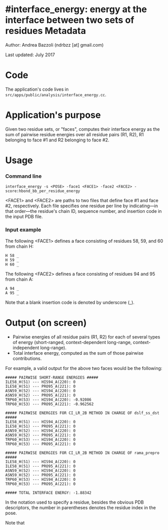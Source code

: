 #interface_energy: energy at the interface between two sets of residues 
Metadata
========

Author: Andrea Bazzoli (ndrbzz [at] gmail.com)

Last updated: July 2017

Code
====

The application's code lives in `src/apps/public/analysis/interface_energy.cc`.

Application's purpose
===================

Given two residue sets, or "faces", computes their interface energy as the sum of pairwise residue energies over all residue pairs (R1, R2), R1 belonging to face #1 and R2 belonging to face #2.

Usage
=====

### Command line
````
interface_energy -s <POSE> -face1 <FACE1> -face2 <FACE2> -score:hbond_bb_per_residue_energy
````
\<FACE1\> and \<FACE2\> are paths to two files that define face #1 and face #2, respectively. Each file specifies one residue per line by indicating—in that order—the residue's chain ID, sequence number, and insertion code in the input PDB file.

### Input example
The following \<FACE1\> defines a face consisting of residues 58, 59, and 60 from chain H:
````
H 58 _
H 59 _
H 60 _
````

The following \<FACE2\> defines a face consisting of residues 94 and 95 from chain A:
````
A 94 _
A 95 _
````
Note that a blank insertion code is denoted by underscore (_).

Output (on screen)
==================
* Pairwise energies of all residue pairs (R1, R2) for each of several types of energy (short-ranged, context-dependent long-range, context-independent long-range).
* Total interface energy, computed as the sum of those pairwise contributions.

For example, a valid output for the above two faces would be the following:
````
##### PAIRWISE SHORT-RANGE ENERGIES #####
ILE58_H(51) --- HIS94_A(220): 0
ILE58_H(51) --- PRO95_A(221): 0
ASN59_H(52) --- HIS94_A(220): 0
ASN59_H(52) --- PRO95_A(221): 0
TRP60_H(53) --- HIS94_A(220): -0.92086
TRP60_H(53) --- PRO95_A(221): -0.962562

##### PAIRWISE ENERGIES FOR CI_LR_2B METHOD IN CHARGE OF dslf_ss_dst #####
ILE58_H(51) --- HIS94_A(220): 0
ILE58_H(51) --- PRO95_A(221): 0
ASN59_H(52) --- HIS94_A(220): 0
ASN59_H(52) --- PRO95_A(221): 0
TRP60_H(53) --- HIS94_A(220): 0
TRP60_H(53) --- PRO95_A(221): 0

##### PAIRWISE ENERGIES FOR CI_LR_2B METHOD IN CHARGE OF rama_prepro #####
ILE58_H(51) --- HIS94_A(220): 0
ILE58_H(51) --- PRO95_A(221): 0
ASN59_H(52) --- HIS94_A(220): 0
ASN59_H(52) --- PRO95_A(221): 0
TRP60_H(53) --- HIS94_A(220): 0
TRP60_H(53) --- PRO95_A(221): 0

##### TOTAL INTERFACE ENERGY: -1.88342
````
In the notation used to specify a residue, besides the obvious PDB descriptors, the number in parentheses denotes the residue index in the pose.

Note that 